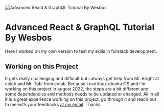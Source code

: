 ![Advanced React & GraphQL Tutorial By Wesbos](https://advancedreact.com/images/ARG/arg-facebook-share.png)

# Advanced React & GraphQL Tutorial By Wesbos

Here I worked on my own version to test my skills in fullstack development.

## Working on this Project

It gets really challenging and difficult but i always get help from Mr. Bright at colab and Mr. Tobi from colab. Because i use linux ubuntu OS and i'm working on this project in august 2022, the steps are a bit different and some dependencies and methods needs to be updated or changed. All in all it is a great experience working on this project, go through it and reach out to me with your feedbacks [at my email](faithroberts708@gmail.com). 
Thanks.

